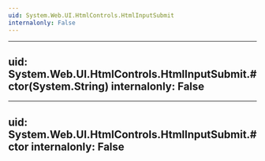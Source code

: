 ```yaml
---
uid: System.Web.UI.HtmlControls.HtmlInputSubmit
internalonly: False
---
```


---
uid: System.Web.UI.HtmlControls.HtmlInputSubmit.#ctor(System.String)
internalonly: False
---

---
uid: System.Web.UI.HtmlControls.HtmlInputSubmit.#ctor
internalonly: False
---
